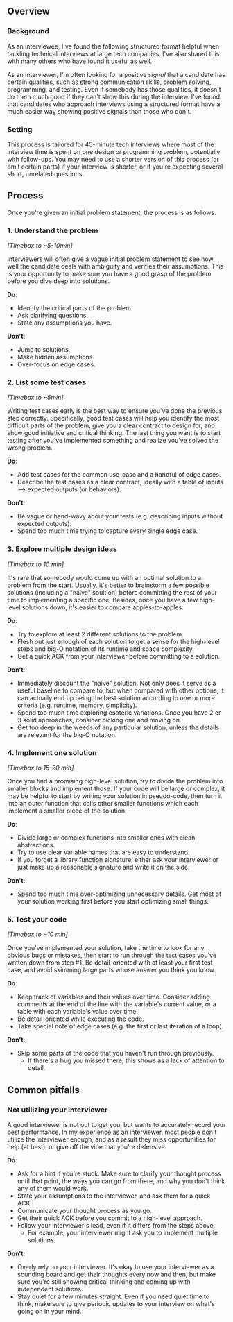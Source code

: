 ## Overview
### Background
As an interviewee, I've found the following structured format helpful when tackling technical interviews at large tech companies. I've also shared this with many others who have found it useful as well.

As an interviewer, I'm often looking for a positive *signal* that a candidate has certain qualities, such as strong communication skills, problem solving, programming, and testing. Even if somebody has those qualities, it doesn't do them much good if they can't show this during the interview. I've found that candidates who approach interviews using a structured format have a much easier way showing positive signals than those who don't.

### Setting
This process is tailored for 45-minute tech interviews where most of the interview time is spent on one design or programming problem, potentially with follow-ups. You may need to use a shorter version of this process (or omit certain parts) if your interview is shorter, or if you're expecting several short, unrelated questions.

## Process
Once you're given an initial problem statement, the process is as follows:

### 1. Understand the problem
*[Timebox to ~5-10min]*

Interviewers will often give a vague initial problem statement to see how well the candidate deals with ambiguity and verifies their assumptions. This is your opportunity to make sure you have a good grasp of the problem before you dive deep into solutions.

**Do**:
- Identify the critical parts of the problem.
- Ask clarifying questions.
- State any assumptions you have.

**Don't**:
- Jump to solutions.
- Make hidden assumptions.
- Over-focus on edge cases.

### 2. List some test cases
*[Timebox to ~5min]*

Writing test cases early is the best way to ensure you've done the previous step correctly. Specifically, good test cases will help you identify the most difficult parts of the problem, give you a clear contract to design for, and show good initiative and critical thinking. The last thing you want is to start testing after you've implemented something and realize you've solved the wrong problem.

**Do**:
- Add test cases for the common use-case and a handful of edge cases.
- Describe the test cases as a clear contract, ideally with a table of inputs --> expected outputs (or behaviors).

**Don't**:
- Be vague or hand-wavy about your tests (e.g. describing inputs without expected outputs).
- Spend too much time trying to capture every single edge case.

### 3. Explore multiple design ideas
*[Timebox to 10 min]*

It's rare that somebody would come up with an optimal solution to a problem from the start. Usually, it's better to brainstorm a few possible solutions (including a "naive" soultion) before committing the rest of your time to implementing a specific one. Besides, once you have a few high-level solutions down, it's easier to compare apples-to-apples.

**Do**:
- Try to explore at least 2 different solutions to the problem.
- Flesh out just enough of each solution to get a sense for the high-level steps and big-O notation of its runtime and space complexity.
- Get a quick ACK from your interviewer before committing to a solution.

**Don't**:
- Immediately discount the "naive" solution. Not only does it serve as a useful baseline to compare to, but when compared with other options, it can actually end up being the best solution according to one or more criteria (e.g. runtime, memory, simplicity).
- Spend too much time exploring esoteric variations. Once you have 2 or 3 solid approaches, consider picking one and moving on.
- Get too deep in the weeds of any particular solution, unless the details are relevant for the big-O notation.

### 4. Implement one solution
*[Timebox to 15-20 min]*

Once you find a promising high-level solution, try to divide the problem into smaller blocks and implement those. If your code will be large or complex, it may be helpful to start by writing your solution in pseudo-code, then turn it into an outer function that calls other smaller functions which each implement a smaller piece of the solution.

**Do**:
- Divide large or complex functions into smaller ones with clean abstractions.
- Try to use clear variable names that are easy to understand.
- If you forget a library function signature, either ask your interviewer or just make up a reasonable signature and write it on the side.

**Don't**:
- Spend too much time over-optimizing unnecessary details. Get most of your solution working first before you start optimizing small things.

### 5. Test your code
*[Timebox to ~10 min]*

Once you've implemented your solution, take the time to look for any obvious bugs or mistakes, then start to run through the test cases you've written down from step #1. Be detail-oriented with at least your first test case, and avoid skimming large parts whose answer you think you know.

**Do**:
- Keep track of variables and their values over time. Consider adding comments at the end of the line with the variable's current value, or a table with each variable's value over time.
- Be detail-oriented while executing the code.
- Take special note of edge cases (e.g. the first or last iteration of a loop).

**Don't**:
- Skip some parts of the code that you haven't run through previously.
  - If there's a bug you missed there, this shows as a lack of attention to detail.

## Common pitfalls
### Not utilizing your interviewer
A good interviewer is not out to get you, but wants to accurately record your best performance. In my experience as an interviewer, most people don't utilize the interviewer enough, and as a result they miss opportunities for help (at best), or give off the vibe that you're defensive.

**Do**:
- Ask for a hint if you're stuck. Make sure to clarify your thought process until that point, the ways you can go from there, and why you don't think any of them would work.
- State your assumptions to the interviewer, and ask them for a quick ACK.
- Communicate your thought process as you go.
- Get their quick ACK before you commit to a high-level approach.
- Follow your interviewer's lead, even if it differs from the steps above.
  - For example, your interviewer might ask you to implement multiple solutions.

**Don't**:
- Overly rely on your interviewer. It's okay to use your interviewer as a sounding board and get their thoughts every now and then, but make sure you're still showing critical thinking and coming up with independent solutions.
- Stay quiet for a few minutes straight. Even if you need quiet time to think, make sure to give periodic updates to your interview on what's going on in your mind.
